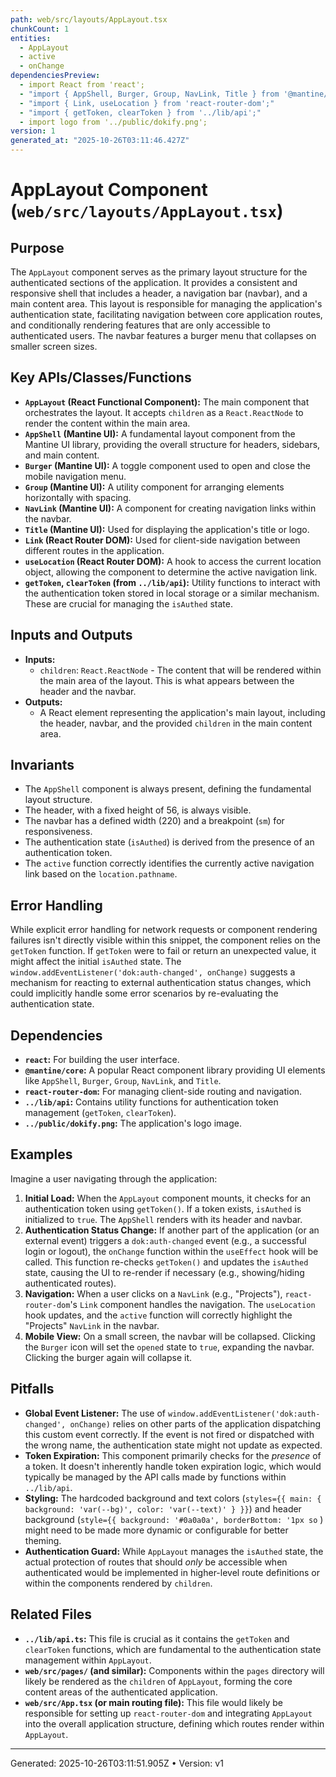 ```yaml
---
path: web/src/layouts/AppLayout.tsx
chunkCount: 1
entities:
  - AppLayout
  - active
  - onChange
dependenciesPreview:
  - import React from 'react';
  - "import { AppShell, Burger, Group, NavLink, Title } from '@mantine/core';"
  - "import { Link, useLocation } from 'react-router-dom';"
  - "import { getToken, clearToken } from '../lib/api';"
  - import logo from '../public/dokify.png';
version: 1
generated_at: "2025-10-26T03:11:46.427Z"
---
```

# AppLayout Component (`web/src/layouts/AppLayout.tsx`)

## Purpose

The `AppLayout` component serves as the primary layout structure for the authenticated sections of the application. It provides a consistent and responsive shell that includes a header, a navigation bar (navbar), and a main content area. This layout is responsible for managing the application's authentication state, facilitating navigation between core application routes, and conditionally rendering features that are only accessible to authenticated users. The navbar features a burger menu that collapses on smaller screen sizes.

## Key APIs/Classes/Functions

*   **`AppLayout` (React Functional Component):** The main component that orchestrates the layout. It accepts `children` as a `React.ReactNode` to render the content within the main area.
*   **`AppShell` (Mantine UI):** A fundamental layout component from the Mantine UI library, providing the overall structure for headers, sidebars, and main content.
*   **`Burger` (Mantine UI):** A toggle component used to open and close the mobile navigation menu.
*   **`Group` (Mantine UI):** A utility component for arranging elements horizontally with spacing.
*   **`NavLink` (Mantine UI):** A component for creating navigation links within the navbar.
*   **`Title` (Mantine UI):** Used for displaying the application's title or logo.
*   **`Link` (React Router DOM):** Used for client-side navigation between different routes in the application.
*   **`useLocation` (React Router DOM):** A hook to access the current location object, allowing the component to determine the active navigation link.
*   **`getToken`, `clearToken` (from `../lib/api`):** Utility functions to interact with the authentication token stored in local storage or a similar mechanism. These are crucial for managing the `isAuthed` state.

## Inputs and Outputs

*   **Inputs:**
    *   `children`: `React.ReactNode` - The content that will be rendered within the main area of the layout. This is what appears between the header and the navbar.
*   **Outputs:**
    *   A React element representing the application's main layout, including the header, navbar, and the provided `children` in the main content area.

## Invariants

*   The `AppShell` component is always present, defining the fundamental layout structure.
*   The header, with a fixed height of 56, is always visible.
*   The navbar has a defined width (220) and a breakpoint (`sm`) for responsiveness.
*   The authentication state (`isAuthed`) is derived from the presence of an authentication token.
*   The `active` function correctly identifies the currently active navigation link based on the `location.pathname`.

## Error Handling

While explicit error handling for network requests or component rendering failures isn't directly visible within this snippet, the component relies on the `getToken` function. If `getToken` were to fail or return an unexpected value, it might affect the initial `isAuthed` state. The `window.addEventListener('dok:auth-changed', onChange)` suggests a mechanism for reacting to external authentication status changes, which could implicitly handle some error scenarios by re-evaluating the authentication state.

## Dependencies

*   **`react`:** For building the user interface.
*   **`@mantine/core`:** A popular React component library providing UI elements like `AppShell`, `Burger`, `Group`, `NavLink`, and `Title`.
*   **`react-router-dom`:** For managing client-side routing and navigation.
*   **`../lib/api`:** Contains utility functions for authentication token management (`getToken`, `clearToken`).
*   **`../public/dokify.png`:** The application's logo image.

## Examples

Imagine a user navigating through the application:

1.  **Initial Load:** When the `AppLayout` component mounts, it checks for an authentication token using `getToken()`. If a token exists, `isAuthed` is initialized to `true`. The `AppShell` renders with its header and navbar.
2.  **Authentication Status Change:** If another part of the application (or an external event) triggers a `dok:auth-changed` event (e.g., a successful login or logout), the `onChange` function within the `useEffect` hook will be called. This function re-checks `getToken()` and updates the `isAuthed` state, causing the UI to re-render if necessary (e.g., showing/hiding authenticated routes).
3.  **Navigation:** When a user clicks on a `NavLink` (e.g., "Projects"), `react-router-dom`'s `Link` component handles the navigation. The `useLocation` hook updates, and the `active` function will correctly highlight the "Projects" `NavLink` in the navbar.
4.  **Mobile View:** On a small screen, the navbar will be collapsed. Clicking the `Burger` icon will set the `opened` state to `true`, expanding the navbar. Clicking the burger again will collapse it.

## Pitfalls

*   **Global Event Listener:** The use of `window.addEventListener('dok:auth-changed', onChange)` relies on other parts of the application dispatching this custom event correctly. If the event is not fired or dispatched with the wrong name, the authentication state might not update as expected.
*   **Token Expiration:** This component primarily checks for the *presence* of a token. It doesn't inherently handle token expiration logic, which would typically be managed by the API calls made by functions within `../lib/api`.
*   **Styling:** The hardcoded background and text colors (`styles={{ main: { background: 'var(--bg)', color: 'var(--text)' } }}`) and header background (`style={{ background: '#0a0a0a', borderBottom: '1px so` ) might need to be made more dynamic or configurable for better theming.
*   **Authentication Guard:** While `AppLayout` manages the `isAuthed` state, the actual protection of routes that should *only* be accessible when authenticated would be implemented in higher-level route definitions or within the components rendered by `children`.

## Related Files

*   **`../lib/api.ts`:** This file is crucial as it contains the `getToken` and `clearToken` functions, which are fundamental to the authentication state management within `AppLayout`.
*   **`web/src/pages/` (and similar):** Components within the `pages` directory will likely be rendered as the `children` of `AppLayout`, forming the core content areas of the authenticated application.
*   **`web/src/App.tsx` (or main routing file):** This file would likely be responsible for setting up `react-router-dom` and integrating `AppLayout` into the overall application structure, defining which routes render within `AppLayout`.

---
Generated: 2025-10-26T03:11:51.905Z  •  Version: v1
